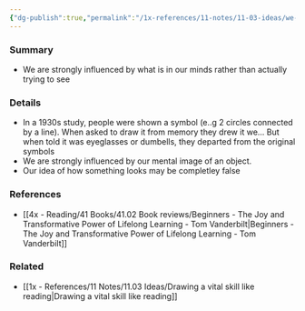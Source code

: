 ```yaml
---
{"dg-publish":true,"permalink":"/1x-references/11-notes/11-03-ideas/we-find-it-hard-to-draw-what-we-see/","title":"We find it hard to draw what we see","created":"2024-02-14T20:18:21.209+03:00","updated":"2024-02-14T20:18:21.209+03:00"}
---
```



### Summary
- We are strongly influenced by what is in our minds rather than actually trying to see

### Details
- In a 1930s study, people were shown a symbol (e..g 2 circles connected by a line). When asked to draw it from memory they drew it we... But when told it was eyeglasses or dumbells, they departed from the original symbols
- We are strongly influenced by our mental image of an object.
- Our idea of how something looks may be completley false

### References
- [[4x - Reading/41 Books/41.02 Book reviews/Beginners - The Joy and Transformative Power of Lifelong Learning - Tom Vanderbilt\|Beginners - The Joy and Transformative Power of Lifelong Learning - Tom Vanderbilt]]

### Related
- [[1x - References/11 Notes/11.03 Ideas/Drawing a vital skill like reading\|Drawing a vital skill like reading]]

